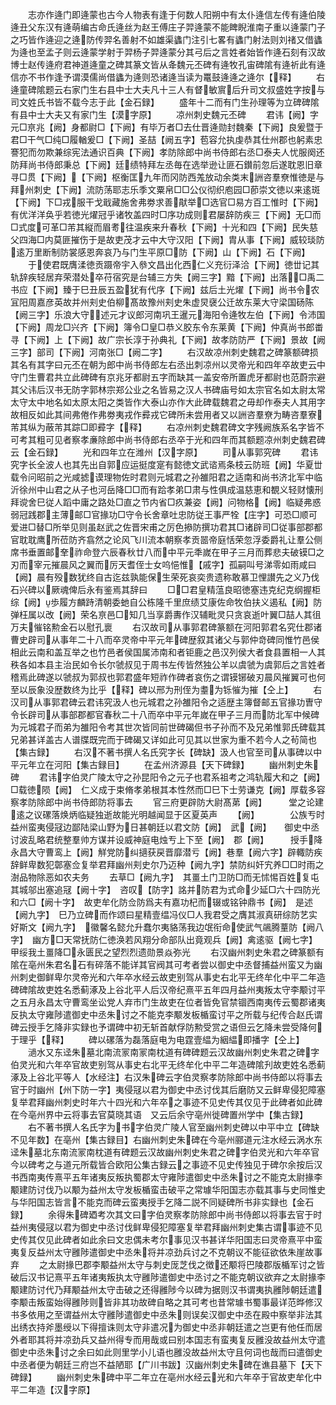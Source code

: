<!-- { "loadSidebar": true } -->
　　志亦作逄门即逄蒙也古今人物表有逢于何数人阳朔中有太仆逄信左传有逄伯陵逄丑父东汉有逄萌编古命氏逄丝为赵王傅庄子羿逄蒙不能睥睨淮南子重以逄蒙门子之巧皆作逄迎之逄防传羿名善射不如雄渠蠭门注引七畧有蠭门射法则刘禇又借蠭为逄也至孟子则云逄蒙学射于羿杨子羿逄蒙分其弓后之言姓者始皆作逄石刻有汉故博士赵传逄府君神道逄童之碑其篆文皆从夅魏元丕碑有逄牧孔宙碑隂有逄祈此有逄信亦不书作逢予谓漠儒尚借蠭为逄则恐诸逄当读为鼍鼓逄逄之逄尔【释】
　　右逄童碑隂题云右家门生右县中士大夫凡十三人有督敏賔后升司文叔盛姓字按与司文姓氏书皆不载今志于此【金石録】
　　盛年十二而有门生孙理等为立碑碑隂有县中士大夫又有家门生【漠字原】
　　凉州刺史魏元丕碑
　　君讳【阙】字元□亰兆【阙】身都尉□【下阙】有毕万者□去仕晋逄勋封魏秦【下阙】良爰暨于君□干气□纯□履輶爰□【下阙】圣喆【阙五字】苞容允执虔恭其仕州郡也躬素忠謇犯而勿欺兼综宪法通识百典【下阙】孝防除郎中尚书侍郎右丞□泰夫人忧服阕还防拜尚书侍郎秉总【下阙】廷绩特拜左丞毎在选举逊让匪石鑚前忽后遂耽恩旧章寻□贯【下阙】【下阙】枢衡匡九年而冈防西羗放动余类末詶咨羣尞惟徳是与拜州刺史【下阙】流防荡耶志乐季文粟帛□□公仪彻织庖园□莭崇文徳以来逺斑【下阙】下□戎服干戈戢藏施舍弗劵求善猒举□选官□易方百工惟时【下阙】有优洋洋奂乎若徳光燿冠乎诸牧盖四时□序功成则君屡辞防疾三【下阙】无□而□式度可革□芾其縦而眉耉往温疾来升春秋【下阙】十光和四【下阙】民失慈父四海□内莫匪摧伤于是故吏茂才云中大守汉阳【下阙】胄从事【下阙】威较琰防逺万里断制防裳感恩奔哀乃与门生平原□防【下阙】山【下阙】石【下阙】
　　于使君既膺渘徳贡蹑帝宇入叅文昌出化西仁义充衍泽洽【下阙】徳丗记其轨辞疾轻居弃荣潜处卒苻宿究是台辅三方失【阙三字】黯【下阙】出落□禹二书应【下阙】臻于巳丑辰五盈犹有代序【下阙】兹后土光燿【下阙】尚书令农冝阳周嘉彦英故并州刾史伯柳髙故豫州刾史朱虚炅襃公迁故东莱大守梁国砀陈【阙三字】乐浪大守述元才议郎河南巩王暹元海阳令逄牧左伯【下阙】令沛国【下阙】周龙□兴齐【下阙】簿令□皇□恭义胶东令东莱黄【下阙】仲真尚书郎畨寻【下阙】上【下阙】故广宗长淳于孙典礼【下阙】故孝防防严【下阙】景故【阙三字】部司【下阙】河南张□【阙二字】
　　右汉故凉州刺史魏君之碑篆额碑损其名有其字曰元丕在朝为郎中尚书侍郎左右丞出刺凉州以灵帝光和四年卒故吏云中守门生曹君共立此碑碑有京兆牙都尉五字而缺其一盖安帝所置虎牙都尉也范蔚宗避其父讳后汉书无防字郭林宗郑公业之名皆易之汉人书碑庙号如太宗官名如太尉太常太守太中地名如太原太阳之类皆作大泰山亦作大此碑载魏君之毋却作泰夫人其用字故相反如此其间弗倦作弗劵夷戎作彛戎它碑所未尝用者又以詶咨羣尞为畴咨羣寮芾其纵为蔽芾其踪□即彛字【释】
　　右凉州刺史魏君碑文字残阙族系名字皆不可考其粗可见者察孝亷除郎中尚书侍郎右丞卒于光和四年而其额题凉州刺史魏君碑云【金石録】
　　光和四年立在潍州【汉字原】
　　司从事郭究碑
　　君讳究字长全波人也其先出自郭应运挺度寔有懿徳文武谘焉条枝云防班【阙】华夏丗载令问昭前之光咸摅谟理物佐时君则元城君之孙雒阳君之适南和尚书济北军中临沂徐州中山君之从子也河岳降□□而有跲孝弟□肃与性俱成温慈恵和覩义轻财懐刑拜谠舍巳従人蹈中庸之路处□直之节内省□疚兼姿【阙】问物格【阙】临疑弗惑弱冠践郡主薄邮□官掾功□守令长舍章吐忠防従王事严牷【庄字】可恐□顺可爱进□替□所举见则虽赵武之佐晋宋甫之厉色撡防撰功君其□诸辟司□従事部郡都官耽耽鹰所莅防齐翕然之论风飞川流本朝察孝贡噐帝庭恬荣忽浮委爵礼让羣公侧席书垂置邮羍祚命登六辰春秋廿八而中平元秊嵗在甲子三月而葬悲夫破镆□之刃而宰元摧晨风之翼而厉天耆侄士女呜悒惟【戚字】孤嗣叫号涕零如雨咸曰【阙】晨有殁数犹终自古迄兹孰能保生荣死哀奕贵遗称敢慕卫悝讃先之义乃伐石兴碑以厥魂俾后永有鉴焉其辞曰
　　□□君皇精蕰良昭徳塞违克纪克纲握柜综【阙】歩履方麟跱清朝委虵自公栋隆千里庶绩艾康佐命牧伯扶义遏私【阙】防弹枉属以改【阙】荣名亰邑□知几当享爵夀作汉辅毗灵只贪哀逝叶翼□喆人其徂万夫慛铭勲金石以慰孔褱
　　右汉故司从事郭君碑篆额在河阳郭君名究仕郡诸曹史辟司从事年二十八而卒灵帝中平元年碑歴叙其诸父与郭仲竒碑同惟竹邑侯相此云南和盖互举之也竹邑者侯国属沛南和者钜鹿之邑汉列侯大者食县置相一人其秩各如本县主治民如令长尔虢叔见于周书左传皆然独公羊以虞虢为虞郭后之言姓者稽焉此碑遂以虢叔为郭叔也郭君盛年短祚作碑者哀伤之谓镆铘破刃晨风摧翼可也何至以辰象没歴数终为比乎【释】碑以邢为刑侄为耋为铄慛为摧【仝上】
　　右汉司从事郭君碑云君讳究汲人也元城君之孙雒阳令之适歴主簿督邮五官掾功曺守令长辟司从事部郡都官春秋二十八而卒中平元年嵗在甲子三月而防北军中候碑为元城君子而弟为雒阳令考其世次皆同前世碑碣但书子孙而不及兄弟惟郭氏碑载其兄弟甚详盖古人谱牒既完而于碑碣又详如此可见其以世家为重不若今人之茍简也【集古録】
　　右汉不著书撰人名氏究字长【碑缺】汲人也官至司从事碑以中平元年立在河阳【集古録目】
　　在孟州济源县【天下碑録】
　　幽州刺史朱碑
　　君讳字伯灵广陵太守之孙昆阳令之元子也君系祖考之鸿轨履大和之【阙】　　□载徳陨【阙】　仁义成于束脩孝弟根其本性然而□巳下士劳谦克【阙】厚载多容察孝防除郎中尚书侍郎防将事去
　　官三府更辟防大尉髙苐【阙】　　　堂之论建逺之议磥落焕炳临疑独逝故能光明越闻显于区夏英声
　　【阙】　　　　公族亐时益州蛮夷侵冦边鄙陆梁山野为日甚朝廷以君文防【阙】　武【阙】　　御史中丞讨波乱略君统整羣帅方谋并设威神庭电烛亐上下至【阙】　郡【阙】　　　授手降永昌大守曹鸾上【阙】觧党防纠擿获戻晋靡潜亏【阙】巷羣【阙六字】辟輙防疾辞鲜卑数犯鄣塞佥复举君拜幽州刾史尔乃迈种【阙九字】禁防纠奸宄养□□时雨之澍品物除恶如农夫务
　　去草□【阙九字】　其畺土门卫防□而无怵惕百姓复屯其城邬出塞追冦【阙十字】　咨叹【防字】詺并防君为式命少延□六十四防光和六□【阙十字】　故吏牟化防佥防爲夫有嘉功杞而辍或铭钟鼎书【阙】　是述【阙九字】　巳乃立碑而作颂曰星精壹缊冯仪□人我君受之膺其淑真研综防艺实好斯文【阙九字】　徽馨名懿允升蠢尔夷貉荡我边氓衔命使武气飊腾蕫防【阙八字】　幽方□天常抚防仁徳涣若风翔分命部队出竟观兵【阙】禽逺驱【阙七字】　甲绥我土畺降□永匮民之望烈烈遗勋景焱弥光
　　右汉幽州刺史朱君之碑篆额有隂在亳州朱君名石有碎落不能详其官阀其可考者尝以御史中丞督捕益州蛮又为幽州刺史御鲜卑尔灵帝光和六年卒水经云故吏别驾从事史右北平无终牟化中平二年造碑碑隂故吏姓名悉蓟涿及上谷北平人后汉帝纪熹平五年四月益州夷叛太守李颙讨平之五月永昌太守曹鸾坐讼党人弃市门生故吏在位者皆免官禁锢西南夷传云蜀郡诸夷反执太守雍陟遣御史中丞朱讨之不能克李颙发板楯蛮讨平之所载与纪传合赵氏谓碑云授手乞降非实録也予谓碑中初无斩首献俘防勲受赏之语但云乞降未尝受降何于理乎【释】
　　碑以磥落为磊落庭电为电霆壹緼为絪緼即播字【仝上】
　　濄水又东迳朱墓北南流冡南冡南枕道有碑碑题云汉故幽州刺史朱君之碑字伯灵光和六年卒官故吏别驾从事史右北平无终牟化中平二年造碑隂刋故吏姓名悉蓟涿及上谷北平等人【水经注】右汉朱碑云字伯灵察孝防除郎中尚书侍郎以将事去官于时幽州【州下防一字】夷侵冦以君为御史中丞讨伐其后磨防又云鲜卑侵犯障塞复举君拜幽州刺史时年六十四光和六年卒之事迹不见史传其仅见于此碑者如此碑在今亳州界中云将事去官莫晓其语　又云后余守亳州徙碑置州学中【集古録】
　　右不著书撰人名氏字为书字伯灵广陵人官至幽州刺史碑以中平中立【碑缺不见年数】在亳州【集古録目】右幽州刺史朱碑在今亳州郦道元注水经云涡水东迳朱墓北东南流冡南枕道有碑题云汉故幽州刺史朱君之碑字伯灵光和六年卒官今以碑考之与道元所载皆合欧阳公集古録云之事迹不见史传独见于碑尔余按后汉书西南夷传熹平五年诸夷反叛执蜀郡太守雍陟遣御史中丞朱讨之不能克太尉掾李颙建防讨伐乃以颙为益州太守发板楯蛮击破平之常璩华阳国志亦载其事与史同惟史与华阳国志皆言不能克而碑云蛮夷授手乞降二説不同疑碑所书非实録也【金石録】
　　余得朱碑廼考次其文曰字伯灵察孝防除郎中尚书侍郎以将事去官于时益州夷侵冦以君为御史中丞讨伐鲜卑侵犯障塞复举君拜幽州刺史集古谓事迹不见史传其仅见此碑者如此余曰文忠偶未考尔事见汉书甚详华阳国志曰灵帝熹平中蛮夷复反益州太守雝陟遣御史中丞朱将并凉劲兵讨之不克朝议不能征欲依朱崖故事弃
　　之太尉掾巴郡李颙益州太守与刺史厐芝伐之徴还颙将巴陵郡版楯军讨之皆破后汉书记熹平五年诸夷叛执太守雝陟遣御史中丞讨之不能克朝议欲弃之太尉掾李颙建防讨代乃拜颙益州太守击破之还得雝陟今以碑为据则汉书谓夷执雝陟朝廷遣李颙击叛蛮始得雝陟则皆非其功故碑自略之其可考也昔常璩书蜀事最详范晔修汉书多依用之至谓益州太守雝陟遣御史中丞朱则误矣汉御史中丞在殿中察举非法其出绣衣持斧墨绶以下得擅诛则太守非遣况为御史中丞非朝廷遣之岂更有他任而居外者耶其将并凉劲兵又益州得专而用哉或曰别本国志有蛮夷复反雝没故益州太守遣御史中丞朱讨之余曰如此则里学小儿语也雝没故益州太守且何词也哉而曰遣御史中丞者便为朝廷三府岂不益陋耶【广川书跋】汉幽州刺史朱碑在谯县墓下【天下碑録】
　　幽州刺史朱碑中平二年立在亳州水经云光和六年卒于官故吏牟化中平二年造【汉字原】
